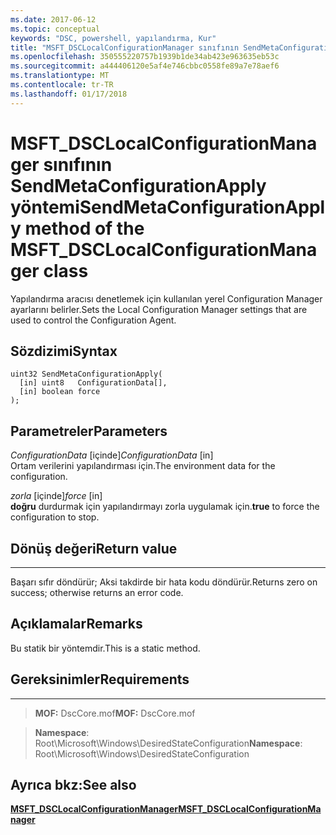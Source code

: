 ```yaml
---
ms.date: 2017-06-12
ms.topic: conceptual
keywords: "DSC, powershell, yapılandırma, Kur"
title: "MSFT_DSCLocalConfigurationManager sınıfının SendMetaConfigurationApply yöntemi"
ms.openlocfilehash: 350555220757b1939b1de34ab423e963635eb53c
ms.sourcegitcommit: a444406120e5af4e746cbbc0558fe89a7e78aef6
ms.translationtype: MT
ms.contentlocale: tr-TR
ms.lasthandoff: 01/17/2018
---
```

# <a name="sendmetaconfigurationapply-method-of-the-msftdsclocalconfigurationmanager-class"></a><span data-ttu-id="d6415-103">MSFT_DSCLocalConfigurationManager sınıfının SendMetaConfigurationApply yöntemi</span><span class="sxs-lookup"><span data-stu-id="d6415-103">SendMetaConfigurationApply method of the MSFT_DSCLocalConfigurationManager class</span></span>

<span data-ttu-id="d6415-104">Yapılandırma aracısı denetlemek için kullanılan yerel Configuration Manager ayarlarını belirler.</span><span class="sxs-lookup"><span data-stu-id="d6415-104">Sets the Local Configuration Manager settings that are used to control the Configuration Agent.</span></span>

<a name="syntax"></a><span data-ttu-id="d6415-105">Sözdizimi</span><span class="sxs-lookup"><span data-stu-id="d6415-105">Syntax</span></span>
------

```mof
uint32 SendMetaConfigurationApply(
  [in] uint8   ConfigurationData[],
  [in] boolean force
);
```

<a name="parameters"></a><span data-ttu-id="d6415-106">Parametreler</span><span class="sxs-lookup"><span data-stu-id="d6415-106">Parameters</span></span>
----------

<span data-ttu-id="d6415-107">*ConfigurationData* \[içinde\]</span><span class="sxs-lookup"><span data-stu-id="d6415-107">*ConfigurationData* \[in\]</span></span>  
<span data-ttu-id="d6415-108">Ortam verilerini yapılandırması için.</span><span class="sxs-lookup"><span data-stu-id="d6415-108">The environment data for the configuration.</span></span>

<span data-ttu-id="d6415-109">*zorla* \[içinde\]</span><span class="sxs-lookup"><span data-stu-id="d6415-109">*force* \[in\]</span></span>  
<span data-ttu-id="d6415-110">**doğru** durdurmak için yapılandırmayı zorla uygulamak için.</span><span class="sxs-lookup"><span data-stu-id="d6415-110">**true** to force the configuration to stop.</span></span>

## <a name="return-value"></a><span data-ttu-id="d6415-111">Dönüş değeri</span><span class="sxs-lookup"><span data-stu-id="d6415-111">Return value</span></span>
------------

<span data-ttu-id="d6415-112">Başarı sıfır döndürür; Aksi takdirde bir hata kodu döndürür.</span><span class="sxs-lookup"><span data-stu-id="d6415-112">Returns zero on success; otherwise returns an error code.</span></span>

## <a name="remarks"></a><span data-ttu-id="d6415-113">Açıklamalar</span><span class="sxs-lookup"><span data-stu-id="d6415-113">Remarks</span></span>

<span data-ttu-id="d6415-114">Bu statik bir yöntemdir.</span><span class="sxs-lookup"><span data-stu-id="d6415-114">This is a static method.</span></span>

## <a name="requirements"></a><span data-ttu-id="d6415-115">Gereksinimler</span><span class="sxs-lookup"><span data-stu-id="d6415-115">Requirements</span></span>
------------
><span data-ttu-id="d6415-116">**MOF:** DscCore.mof</span><span class="sxs-lookup"><span data-stu-id="d6415-116">**MOF:** DscCore.mof</span></span>

><span data-ttu-id="d6415-117">**Namespace**: Root\Microsoft\Windows\DesiredStateConfiguration</span><span class="sxs-lookup"><span data-stu-id="d6415-117">**Namespace**: Root\Microsoft\Windows\DesiredStateConfiguration</span></span>


## <a name="see-also"></a><span data-ttu-id="d6415-118">Ayrıca bkz:</span><span class="sxs-lookup"><span data-stu-id="d6415-118">See also</span></span>


[<span data-ttu-id="d6415-119">**MSFT_DSCLocalConfigurationManager**</span><span class="sxs-lookup"><span data-stu-id="d6415-119">**MSFT_DSCLocalConfigurationManager**</span></span>](msft-dsclocalconfigurationmanager.md)


 

 



